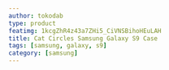 ```yaml
---
author: tokodab
type: product
featimg: 1kcgZhR4z43a7ZHi5_CiVNSBihoHEuLAH
title: Cat Circles Samsung Galaxy S9 Case
tags: [samsung, galaxy, s9]
category: [samsung]
---
```

